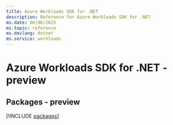 ```yaml
---
title: Azure Workloads SDK for .NET
description: Reference for Azure Workloads SDK for .NET
ms.date: 06/06/2025
ms.topic: reference
ms.devlang: dotnet
ms.service: workloads
---
```

# Azure Workloads SDK for .NET - preview
## Packages - preview
[!INCLUDE [packages](workloads-index.md)]